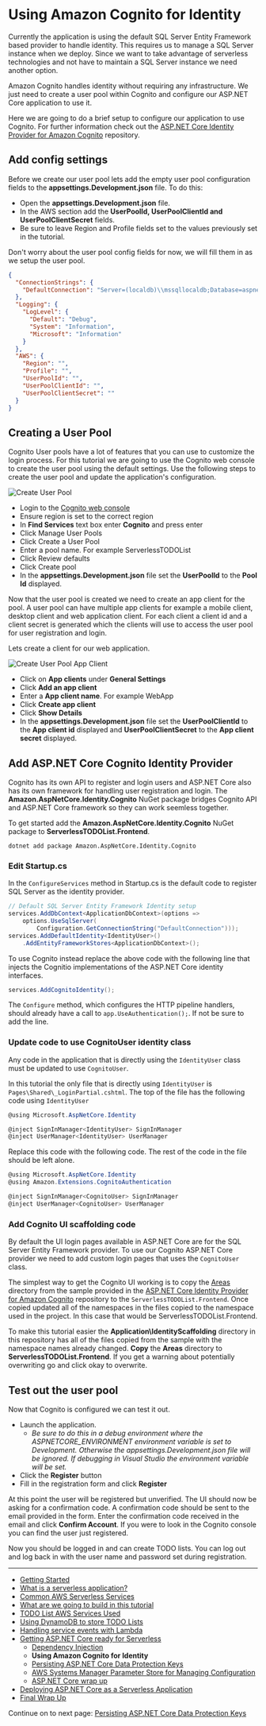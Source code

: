 # Using Amazon Cognito for Identity

Currently the application is using the default SQL Server Entity Framework based provider to handle identity. This requires us to manage a SQL Server instance
when we deploy. Since we want to take advantage of serverless technologies and not have to maintain a SQL Server instance we need another option. 

Amazon Cognito handles identity without requiring any infrastructure. We just need to create a user pool within Cognito and configure our ASP.NET Core application to use it.

Here we are going to do a brief setup to configure our application to use Cognito. For further information check out the 
[ASP.NET Core Identity Provider for Amazon Cognito](https://github.com/aws/aws-aspnet-cognito-identity-provider) repository.


## Add config settings

Before we create our user pool lets add the empty user pool configuration fields to the **appsettings.Development.json** file. To do this:

* Open the **appsettings.Development.json** file.
* In the AWS section add the **UserPoolId, UserPoolClientId and UserPoolClientSecret** fields.
* Be sure to leave Region and Profile fields set to the values previously set in the tutorial.

Don't worry about the user pool config fields for now, we will fill them in as we setup the user pool.

```json
{
  "ConnectionStrings": {
    "DefaultConnection": "Server=(localdb)\\mssqllocaldb;Database=aspnet-ServerlessTODOList-53bc9b9d-9d6a-45d4-8429-2a2761773502;Trusted_Connection=True;MultipleActiveResultSets=true"
  },
  "Logging": {
    "LogLevel": {
      "Default": "Debug",
      "System": "Information",
      "Microsoft": "Information"
    }
  },
  "AWS": {
    "Region": "",
    "Profile": "",
    "UserPoolId": "",
    "UserPoolClientId": "",
    "UserPoolClientSecret": ""
  }
}
```


## Creating a User Pool

Cognito User pools have a lot of features that you can use to customize the login process. For this tutorial we are going to use the Cognito web console to create the user 
pool using the default settings. Use the following steps to create the user pool and update the application's configuration.

![Create User Pool](./images/CreateUserPool.gif)

* Login to the [Cognito web console](https://console.aws.amazon.com/cognito/home)
* Ensure region is set to the correct region
* In **Find Services** text box enter **Cognito** and press enter
* Click Manage User Pools
* Click Create a User Pool
* Enter a pool name. For example ServerlessTODOList
* Click Review defaults
* Click Create pool
* In the **appsettings.Development.json** file set the **UserPoolId** to the **Pool Id** displayed.

Now that the user pool is created we need to create an app client for the pool. A user pool can have multiple app clients for example a mobile client, desktop client 
and web application client. For each client a client id and a client secret is generated which the clients will use to access the user pool for user registration and login.

Lets create a client for our web application.

![Create User Pool App Client](./images/CreateUserPoolAppClient.gif)

* Click on **App clients** under **General Settings**
* Click **Add an app client**
* Enter a **App client name**. For example WebApp
* Click **Create app client**
* Click **Show Details**
* In the **appsettings.Development.json** file set the **UserPoolClientId** to the **App client id** displayed and **UserPoolClientSecret** to the **App client secret** displayed.

## Add ASP.NET Core Cognito Identity Provider

Cognito has its own API to register and login users and ASP.NET Core also has its own framework for handling user registration and login. The 
**Amazon.AspNetCore.Identity.Cognito** NuGet package bridges Cognito API and ASP.NET Core framework so they can work seemless together.

To get started add the **Amazon.AspNetCore.Identity.Cognito** NuGet package to **ServerlessTODOList.Frontend**.
```
dotnet add package Amazon.AspNetCore.Identity.Cognito
```

### Edit Startup.cs

In the `ConfigureServices` method in Startup.cs is the default code to register SQL Server as the identity provider.

```csharp
// Default SQL Server Entity Framework Identity setup
services.AddDbContext<ApplicationDbContext>(options =>
    options.UseSqlServer(
        Configuration.GetConnectionString("DefaultConnection")));
services.AddDefaultIdentity<IdentityUser>()
    .AddEntityFrameworkStores<ApplicationDbContext>();
```

To use Cognito instead replace the above code with the following line that injects the Cognitio implementations of the ASP.NET Core identity interfaces.

```csharp
services.AddCognitoIdentity();
```

The `Configure` method, which configures the HTTP pipeline handlers, should already have a call to `app.UseAuthentication();`. If not be sure to add the line.

### Update code to use CognitoUser identity class

Any code in the application that is directly using the `IdentityUser` class must be updated to use `CognitoUser`.

In this tutorial the only file that is directly using `IdentityUser` is `Pages\Shared\_LoginPartial.cshtml`. The top of the file has the 
following code using `IdentityUser`

```csharp
@using Microsoft.AspNetCore.Identity

@inject SignInManager<IdentityUser> SignInManager
@inject UserManager<IdentityUser> UserManager
```

Replace this code with the following code. The rest of the code in the file should be left alone.

```csharp
@using Microsoft.AspNetCore.Identity
@using Amazon.Extensions.CognitoAuthentication

@inject SignInManager<CognitoUser> SignInManager
@inject UserManager<CognitoUser> UserManager
```

### Add Cognito UI scaffolding code

By default the UI login pages available in ASP.NET Core are for the SQL Server Entity Framework provider. To use our Cognito ASP.NET Core provider we need to add
custom login pages that uses the `CognitoUser` class.

The simplest way to get the Cognito UI working is to copy the [Areas](https://github.com/aws/aws-aspnet-cognito-identity-provider/tree/master/samples/Samples/Areas) directory from the 
sample provided in the [ASP.NET Core Identity Provider for Amazon Cognito](https://github.com/aws/aws-aspnet-cognito-identity-provider) repository to the `ServerlessTODOList.Frontend`. 
Once copied updated all of the namespaces in the files copied to the namespace used in the project. In this case that would be ServerlessTODOList.Frontend.

To make this tutorial easier the **Application\IdentityScaffolding** directory in this repository has all of the files copied from the sample with the namespace
names already changed. **Copy** the **Areas** directory to **ServerlessTODOList.Frontend**. If you get a warning about potentially overwriting go and click okay to 
overwrite.

## Test out the user pool

Now that Cognito is configured we can test it out. 

* Launch the application. 
  * *Be sure to do this in a debug environment where the ASPNETCORE_ENVIRONMENT environment variable is set to Development. Otherwise the appsettings.Development.json file will be ignored. If debugging in Visual Studio the environment variable will be set.*
* Click the **Register** button
* Fill in the registration form and click **Register**

At this point the user will be registered but unverified. The UI should now be asking for a confirmation code. A confirmation code should be sent to the email provided in the form.
Enter the confirmation code received in the email and click **Confirm Account**. If you were to look in the Cognito console you can find the user just registered. 

Now you should be logged in and can create TODO lists. You can log out and log back in with the user name and password set during registration.

<!-- Generated Navigation -->
---

* [Getting Started](../GettingStarted.md)
* [What is a serverless application?](../WhatIsServerless.md)
* [Common AWS Serverless Services](../CommonServerlessServices.md)
* [What are we going to build in this tutorial](../WhatAreWeBuilding.md)
* [TODO List AWS Services Used](../TODOListServices.md)
* [Using DynamoDB to store TODO Lists](../DynamoDBModule/WhatIsDynamoDB.md)
* [Handling service events with Lambda](../StreamProcessing/ServiceEvents.md)
* [Getting ASP.NET Core ready for Serverless](../ASP.NETCoreFrontend/TheFrontend.md)
  * [Dependency Injection](../ASP.NETCoreFrontend/DependencyInjection.md)
  * **Using Amazon Cognito for Identity**
  * [Persisting ASP.NET Core Data Protection Keys](../ASP.NETCoreFrontend/ParameterStoreDataProtection.md)
  * [AWS Systems Manager Parameter Store for Managing Configuration](../ASP.NETCoreFrontend/ParameterStoreConfigurationProvider.md)
  * [ASP.NET Core wrap up](../ASP.NETCoreFrontend/FrontendWrapup.md)
* [Deploying ASP.NET Core as a Serverless Application](../DeployingFrontend/DeployingFrontend.md)
* [Final Wrap Up](../FinalWrapup.md)

Continue on to next page: [Persisting ASP.NET Core Data Protection Keys](../ASP.NETCoreFrontend/ParameterStoreDataProtection.md)

